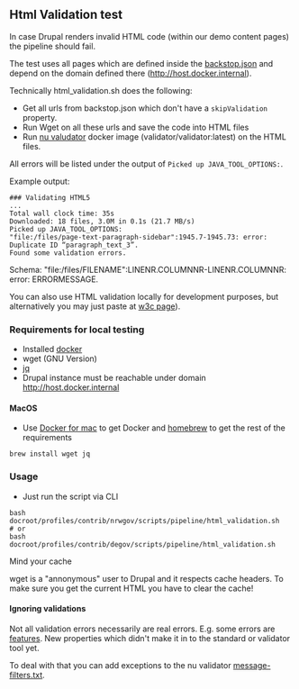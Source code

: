 ## Html Validation test

In case Drupal renders invalid HTML code (within our demo content pages) the pipeline should fail.

The test uses all pages which are defined inside the [backstop.json](../../testing/backstopjs/backstop.json) and depend on the domain defined there (http://host.docker.internal).

Technically html_validation.sh does the following:

* Get all urls from backstop.json which don't have a `skipValidation` property.
* Run Wget on all these urls and save the code into HTML files
* Run [nu valudator](https://validator.w3.org/nu) docker image (validator/validator:latest) on the HTML files.

All errors will be listed under the output of `Picked up JAVA_TOOL_OPTIONS:`.

Example output:

```
### Validating HTML5
...
Total wall clock time: 35s
Downloaded: 18 files, 3.0M in 0.1s (21.7 MB/s)
Picked up JAVA_TOOL_OPTIONS:
"file:/files/page-text-paragraph-sidebar":1945.7-1945.73: error: Duplicate ID “paragraph_text_3”.
Found some validation errors.
```

Schema: "file:/files/FILENAME":LINENR.COLUMNNR-LINENR.COLUMNNR: error: ERRORMESSAGE.

You can also use HTML validation locally for development purposes, but alternatively you may just paste at [w3c page](https://validator.w3.org/nu/#textarea)).

### Requirements for local testing


* Installed [docker](https://docs.docker.com/install/)
* wget (GNU Version)
* [jq](https://stedolan.github.io/jq/)
* Drupal instance must be reachable under domain http://host.docker.internal

#### MacOS

* Use [Docker for mac](https://docs.docker.com/docker-for-mac/install/) to get Docker and [homebrew](https://brew.sh) to get the rest of the requirements

```
brew install wget jq
```

### Usage

* Just run the script via CLI
```
bash docroot/profiles/contrib/nrwgov/scripts/pipeline/html_validation.sh
# or
bash docroot/profiles/contrib/degov/scripts/pipeline/html_validation.sh
```

Mind your cache

wget is a "annonymous" user to Drupal and it respects cache headers.
To make sure you get the current HTML you have to clear the cache!


#### Ignoring validations

Not all validation errors necessarily are real errors. E.g. some errors are [features](https://developer.mozilla.org/en-US/docs/Web/API/HTMLMediaElement/controlsList). New properties which didn't make it in to the standard or validator tool yet.

To deal with that you can add exceptions to the nu validator [message-filters.txt](https://github.com/validator/validator/wiki/Message-filtering#using-the-resourcesmessage-filterstxt-file).

